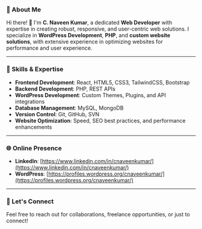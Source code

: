 ### 🌟 About Me  
Hi there! 👋 I'm **C. Naveen Kumar**, a dedicated **Web Developer** with expertise in creating robust, responsive, and user-centric web solutions. I specialize in **WordPress Development**, **PHP**, and **custom website solutions**, with extensive experience in optimizing websites for performance and user experience.  

---

### 🔧 Skills & Expertise  
- **Frontend Development**: React, HTML5, CSS3, TailwindCSS, Bootstrap  
- **Backend Development**: PHP, REST APIs  
- **WordPress Development**: Custom Themes, Plugins, and API integrations  
- **Database Management**: MySQL, MongoDB
- **Version Control**: Git, GitHub, SVN  
- **Website Optimization**: Speed, SEO best practices, and performance enhancements  

---

### 🌐 Online Presence  
- **LinkedIn**: [https://www.linkedin.com/in/cnaveenkumar/](https://www.linkedin.com/in/cnaveenkumar/)  
- **WordPress**: [https://profiles.wordpress.org/cnaveenkumar/](https://profiles.wordpress.org/cnaveenkumar/)  

---

### 🚀 Let's Connect  
Feel free to reach out for collaborations, freelance opportunities, or just to connect!  
